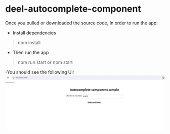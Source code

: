 # deel-autocomplete-component

Once you pulled or downloaded the source code, In order to run the app:

- Install dependencies
> npm install
	
- Then run the app
> npm run start or npm start

-You should see the following UI:
![Screenshot](screenshot.JPG)
